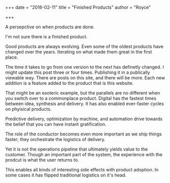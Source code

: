 +++
date = "2016-02-11"
title = "Finished Products"
author = "Royce"

+++

A persepctive on when products are done.

<!--more--> 

I'm not sure there is a finished product. 

Good products are always evolving. Even some of the oldest products have changed over the years. Iterating on what made them great in the first place. 

The time it takes to go from one version to the next has definetly changed. I might update this post three or four times. Publishing it in a publically viewable way. There are posts on this site, and there will be more. Each new addition is a feature added to the product that is this website. 


That might be an esoteric example, but the parallels are no different when you switch over to a commonplace product. Digital has the fastest times between idea, synthesis and delivery. It has also enabled ever-faster cycles on phyisical products. 

Predictive delivery, optimization by machine, and automation drive towards the belief that you can have instant gratification. 

The role of the conductor becomes even more important as we ship things faster; they orchestrate the logistics of delivery.  

Yet it is not the operations pipeline that ultimately yields value to the customer. Though an important part of the system, the experience with the prodcut is what the user returns to.

This enables all kinds of interesting side effects with product adoption. In some cases it has flipped traditional logistics on it's head. 


